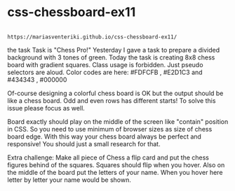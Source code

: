 # css-chessboard-ex11

                                              https://mariasventeriki.github.io/css-chessboard-ex11/
                                              
the task Task is "Chess Pro!" Yesterday I gave a task to prepare a divided background with 3 tones of green. Today the task is creating 8x8 chess board with gradient squares. Class usage is forbidden. Just pseudo selectors are aloud. Color codes are here: #FDFCFB , #E2D1C3 and #434343 , #000000

Of-course designing a colorful chess board is OK but the output should be like a chess board. Odd and even rows has different starts! To solve this issue please focus as well.

Board exactly should play on the middle of the screen like "contain" position in CSS. So you need to use minimum of browser sizes as size of chess board edge. With this way your chess board always be perfect and responsive! You should just a small research for that.

Extra challenge: Make all piece of Chess a flip card and put the chess figures behind of the squares. Squares should flip when you hover. Also on the middle of the board put the letters of your name. When you hover here letter by letter your name would be shown.
